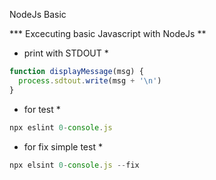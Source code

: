 NodeJs Basic

*** Excecuting basic Javascript with NodeJs **
* print with STDOUT *

```javascript
function displayMessage(msg) {
  process.sdtout.write(msg + '\n')
}
```

*  for test *
```javascript
npx eslint 0-console.js
```

* for fix simple test *
```javascript
npx elsint 0-console.js --fix
```
